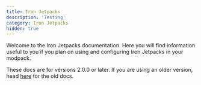 ```yaml
---
title: Iron Jetpacks
description: 'Testing'
category: Iron Jetpacks
hidden: true
---
```


Welcome to the Iron Jetpacks documentation. Here you will find information useful to you if you plan on using and configuring Iron Jetpacks in your modpack.

These docs are for versions 2.0.0 or later. If you are using an older version, head [here](https://github.com/BlakeBr0/IronJetpacks/wiki/JSON-Values) for the old docs.

<docs-section-list mod="ironjetpacks"></docs-section-list>
